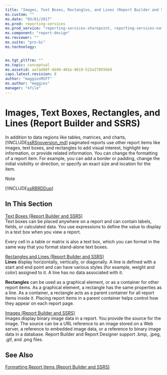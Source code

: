 ```yaml
---
title: "Images, Text Boxes, Rectangles, and Lines (Report Builder and SSRS) | Microsoft Docs"
ms.custom: ""
ms.date: "03/01/2017"
ms.prod: reporting-services
ms.prod_service: "reporting-services-sharepoint, reporting-services-native"
ms.component: "report-design"
ms.reviewer: ""
ms.suite: "pro-bi"
ms.technology: 


ms.tgt_pltfrm: ""
ms.topic: conceptual
ms.assetid: aa7ad08f-dd49-401e-9619-522e27055bb9
caps.latest.revision: 8
author: "maggiesMSFT"
ms.author: "maggies"
manager: "kfile"
---
```

# Images, Text Boxes, Rectangles, and Lines (Report Builder and SSRS)
  In addition to data regions like tables, matrices, and charts, [!INCLUDE[ssRSnoversion_md](../../includes/ssrsnoversion-md.md)] paginated reports use other report items like images, text boxes, and rectangles to add visual interest, highlight key information, or provide related information. You can change the formatting of a report item. For example, you can add a border or padding, change the initial visibility or direction, or specify an exact size and location for the item.  
  
> [!NOTE]  
>  [!INCLUDE[ssRBRDDup](../../includes/ssrbrddup-md.md)]  
  
## In This Section  
 [Text Boxes &#40;Report Builder and SSRS&#41;](../../reporting-services/report-design/text-boxes-report-builder-and-ssrs.md)  
 Text boxes can be placed anywhere on a report and can contain labels, fields, or calculated data. You use expressions to define the value to display in a text box when you view a report.  
  
 Every cell in a table or matrix is also a text box, which you can format in the same way that you format stand-alone text boxes.  
  
 [Rectangles and Lines &#40;Report Builder and SSRS&#41;](../../reporting-services/report-design/rectangles-and-lines-report-builder-and-ssrs.md)  
 **Lines** display horizontally, vertically, or diagonally. A line is defined with a start and end point and can have various styles (for example, weight and color) assigned to it. A line has no data associated with it.  
  
 **Rectangles** can be used as a graphical element, or as a container for other report items. As a graphical element, a rectangle has the same properties as a line. As a container, a rectangle acts as a parent container for all report items inside it. Placing report items in a parent container helps control how they appear on each report page.  
  
 [Images &#40;Report Builder and SSRS&#41;](../../reporting-services/report-design/images-report-builder-and-ssrs.md)  
 Images display binary image data in a report. You provide the source for the image. The source can be a URL reference to an image stored on a Web server, a reference to embedded image data, or a reference to binary image data in a database. Report Builder and Report Designer support .bmp, .jpeg, .gif, and .png files.  
  
## See Also  
 [Formatting Report Items &#40;Report Builder and SSRS&#41;](../../reporting-services/report-design/formatting-report-items-report-builder-and-ssrs.md)  
  
  
